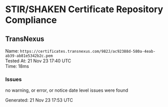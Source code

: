 # STIR/SHAKEN Certificate Repository Compliance

## TransNexus

Name: `https://certificates.transnexus.com/982J/ac92388d-580a-4eab-ab39-ab81e5342b2c.pem`\
Tested At: 21 Nov 23 17:40 UTC\
Time: 18ms

### Issues

no warning, or error, or notice date level issues were found

Generated: 21 Nov 23 17:53 UTC